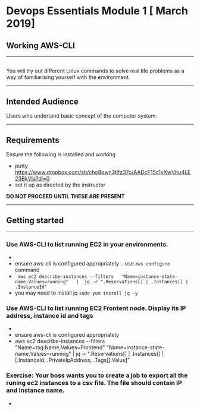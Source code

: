 #  Devops Essentials Module 1 [ March 2019]

## Working AWS-CLI


---

## 

You will try out different Linux commands to  solve real life problems as a way of familiarising yourself with the environment.

---

## Intended Audience

Users who undertand basic concept of the computer system.

---

## Requirements

Ensure the following is installed and working

- putty https://www.dropbox.com/sh/cho8pwn3tlfz37o/AADcF15c1vXwVhu4LE23BkVIa?dl=0 
- set it up as directed by the instructor

**DO NOT PROCEED UNTIL THESE ARE PRESENT**

---

## Getting started

---


###  Use AWS-CLI to list running EC2 in your environments.
- 
- ensure aws-cli is configured appropriately .. use ```aws configure``` command
- ``` aws ec2 describe-instances --filters   "Name=instance-state-name,Values=running"   |  jq -r ".Reservations[] | .Instances[] | .InstanceId"```
- you may need to install jq ```sudo yum install jq -y``` 

###  Use AWS-CLI to list running EC2 Frontent node. Display its IP address, instance id and tags
- 
- ensure aws-cli is configured appropriately
- aws ec2 describe-instances --filters "Name=tag:Name,Values=Frontend"   "Name=instance-state-name,Values=running"   |  jq -r ".Reservations[] | .Instances[] | [.InstanceId, .PrivateIpAddress, .Tags[].Value]"


###  Exercise: Your boss wants you to create a job to export all the runing ec2 instances to a csv file. The file should contain IP and instance name.
- 


